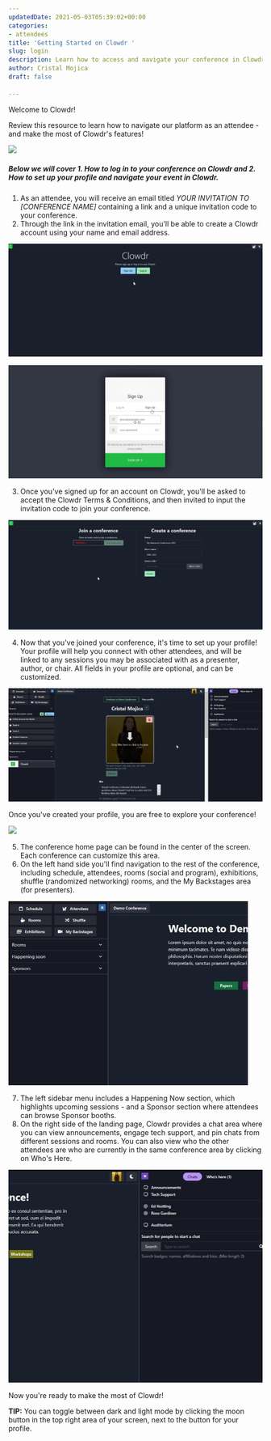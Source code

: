```yaml
---
updatedDate: 2021-05-03T05:39:02+00:00
categories:
- attendees
title: 'Getting Started on Clowdr '
slug: login
description: Learn how to access and navigate your conference in Clowdr
author: Cristal Mojica
draft: false

---
```

Welcome to Clowdr!

Review this resource to learn how to navigate our platform as an attendee - and make the most of Clowdr's features!

![](/images/homepafe.jpg)

##### Below we will cover 1. How to log in to your conference on Clowdr and 2.  How to set up your profile and navigate your event in Clowdr.

1. As an attendee, you will receive an email titled _YOUR INVITATION TO \[CONFERENCE NAME\]_ containing a link and a unique invitation code to your conference. 
2. Through the link in the invitation email, you'll be able to create a Clowdr account using your name and email address. 

![](/images/log-in-page.jpg)

![](/images/sign-up-page.jpg)

3. Once you've signed up for an account on Clowdr, you'll be asked to accept the Clowdr Terms & Conditions, and then invited to input the invitation code to join your conference. 

![](/images/join-a-conference.jpg)

4. Now that you've joined your conference, it's time to set up your profile! Your profile will help you connect with other attendees, and will be linked to any sessions you may be associated with as a presenter, author, or chair. All fields in your profile are optional, and can be customized. 

![](/images/profile.jpg)

Once you've created your profile, you are free to explore your conference!

![](/images/homepafe.jpg)

5. The conference home page can be found in the center of the screen. Each conference can customize this area. 
6. On the left hand side you'll find navigation to the rest of the conference, including schedule, attendees, rooms (social and program), exhibitions, shuffle (randomized networking) rooms, and the My Backstages area (for presenters).  

![](/images/left-menu.jpg)

7. The left sidebar menu includes a Happening Now section, which highlights upcoming sessions - and a Sponsor section where attendees can browse Sponsor booths. 
8. On the right side of the landing page, Clowdr provides a chat area where you can view announcements, engage tech support, and pin chats from different sessions and rooms. You can also view who the other attendees are who are currently in the same conference area by clicking on Who's Here.

![](/images/right-menu.jpg)

Now you're ready to make the most of Clowdr!

**TIP:** You can toggle between dark and light mode by clicking the moon button in the top right area of your screen, next to the button for your profile. 